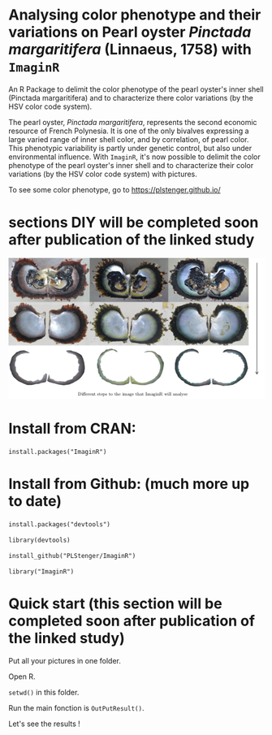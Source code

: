 # Analysing color phenotype and their variations on Pearl oyster *Pinctada margaritifera* (Linnaeus, 1758) with `ImaginR`
An R Package to delimit the color phenotype of the pearl oyster's inner shell (Pinctada margaritifera) and to characterize there color variations (by the HSV color code system).

The pearl oyster, *Pinctada margaritifera*, represents the second economic resource of French Polynesia.
It is one of the only bivalves expressing a large varied range of inner shell color, and by correlation, of pearl color.
This phenotypic variability is partly under genetic control, but also under environmental influence.
With `ImaginR`, it's now possible to delimit the color phenotype of the pearl oyster's inner shell and to characterize their color variations (by the HSV color code system) with pictures.

To see some color phenotype, go to https://plstenger.github.io/

# sections DIY will be completed soon after publication of the linked study

![alt tag](https://github.com/PLStenger/ImaginR/blob/master/pmarg.png)

# Install from CRAN:
`install.packages("ImaginR")`

# Install from Github: (much more up to date)
`install.packages("devtools") `

`library(devtools)` 

`install_github("PLStenger/ImaginR") `

`library("ImaginR")`


# Quick start (this section will be completed soon after publication of the linked study)
Put all your pictures in one folder. 

Open R. 

`setwd()` in this folder.

Run the main fonction is `OutPutResult()`. 

Let's see the results !
